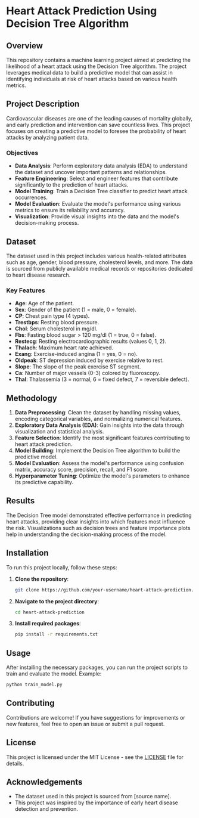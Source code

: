 # Heart Attack Prediction Using Decision Tree Algorithm

## Overview

This repository contains a machine learning project aimed at predicting the likelihood of a heart attack using the Decision Tree algorithm. The project leverages medical data to build a predictive model that can assist in identifying individuals at risk of heart attacks based on various health metrics.

## Project Description

Cardiovascular diseases are one of the leading causes of mortality globally, and early prediction and intervention can save countless lives. This project focuses on creating a predictive model to foresee the probability of heart attacks by analyzing patient data.

### Objectives
- **Data Analysis**: Perform exploratory data analysis (EDA) to understand the dataset and uncover important patterns and relationships.
- **Feature Engineering**: Select and engineer features that contribute significantly to the prediction of heart attacks.
- **Model Training**: Train a Decision Tree classifier to predict heart attack occurrences.
- **Model Evaluation**: Evaluate the model's performance using various metrics to ensure its reliability and accuracy.
- **Visualization**: Provide visual insights into the data and the model's decision-making process.

## Dataset

The dataset used in this project includes various health-related attributes such as age, gender, blood pressure, cholesterol levels, and more. The data is sourced from publicly available medical records or repositories dedicated to heart disease research.

### Key Features
- **Age**: Age of the patient.
- **Sex**: Gender of the patient (1 = male, 0 = female).
- **CP**: Chest pain type (4 types).
- **Trestbps**: Resting blood pressure.
- **Chol**: Serum cholesterol in mg/dl.
- **Fbs**: Fasting blood sugar > 120 mg/dl (1 = true, 0 = false).
- **Restecg**: Resting electrocardiographic results (values 0, 1, 2).
- **Thalach**: Maximum heart rate achieved.
- **Exang**: Exercise-induced angina (1 = yes, 0 = no).
- **Oldpeak**: ST depression induced by exercise relative to rest.
- **Slope**: The slope of the peak exercise ST segment.
- **Ca**: Number of major vessels (0-3) colored by fluoroscopy.
- **Thal**: Thalassemia (3 = normal, 6 = fixed defect, 7 = reversible defect).

## Methodology

1. **Data Preprocessing**: Clean the dataset by handling missing values, encoding categorical variables, and normalizing numerical features.
2. **Exploratory Data Analysis (EDA)**: Gain insights into the data through visualization and statistical analysis.
3. **Feature Selection**: Identify the most significant features contributing to heart attack prediction.
4. **Model Building**: Implement the Decision Tree algorithm to build the predictive model.
5. **Model Evaluation**: Assess the model's performance using confusion matrix, accuracy score, precision, recall, and F1 score.
6. **Hyperparameter Tuning**: Optimize the model's parameters to enhance its predictive capability.

## Results

The Decision Tree model demonstrated effective performance in predicting heart attacks, providing clear insights into which features most influence the risk. Visualizations such as decision trees and feature importance plots help in understanding the decision-making process of the model.

## Installation

To run this project locally, follow these steps:

1. **Clone the repository**:
    ```sh
    git clone https://github.com/your-username/heart-attack-prediction.git
    ```
2. **Navigate to the project directory**:
    ```sh
    cd heart-attack-prediction
    ```
3. **Install required packages**:
    ```sh
    pip install -r requirements.txt
    ```

## Usage

After installing the necessary packages, you can run the project scripts to train and evaluate the model. Example:
```sh
python train_model.py
```

## Contributing

Contributions are welcome! If you have suggestions for improvements or new features, feel free to open an issue or submit a pull request.

## License

This project is licensed under the MIT License - see the [LICENSE](LICENSE) file for details.

## Acknowledgements

- The dataset used in this project is sourced from [source name].
- This project was inspired by the importance of early heart disease detection and prevention.
